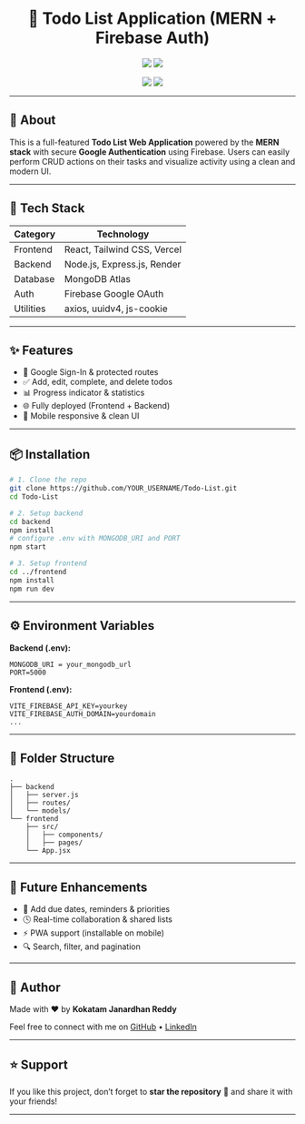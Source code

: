 <h1 align="center">📝 Todo List Application (MERN + Firebase Auth)</h1>

<p align="center">
  <!-- Social Media Badges -->
  <a href="https://github.com/Janardhan-2003"><img src="https://img.shields.io/badge/GitHub-181717?style=for-the-badge&logo=github&logoColor=white"/></a>
  <a href="https://www.linkedin.com/in/kokatam-janardhan-reddy"><img src="https://img.shields.io/badge/LinkedIn-0A66C2?style=for-the-badge&logo=linkedin&logoColor=white"/></a>
</p>

<p align="center">
  <!-- Live Badges -->
  <a href="https://focuslist-nine.vercel.app"><img src="https://img.shields.io/badge/Live Frontend-Vercel-black?style=for-the-badge&logo=vercel"/></a>
  <a href="https://todo-list-tjm3.onrender.com"><img src="https://img.shields.io/badge/Live Backend-Render-blue?style=for-the-badge&logo=render"/></a>
</p>

---

## 🚀 About

This is a full-featured **Todo List Web Application** powered by the **MERN stack** with secure **Google Authentication** using Firebase. Users can easily perform CRUD actions on their tasks and visualize activity using a clean and modern UI.

---

## 🔧 Tech Stack

| Category   | Technology                                                |
|------------|------------------------------------------------------------|
| Frontend   | React, Tailwind CSS, Vercel                                |
| Backend    | Node.js, Express.js, Render                                |
| Database   | MongoDB Atlas                                             |
| Auth       | Firebase Google OAuth                                     |
| Utilities  | axios, uuidv4, js-cookie                                   |

---

## ✨ Features

- 🔐 Google Sign-In & protected routes
- ✅ Add, edit, complete, and delete todos
- 📊 Progress indicator & statistics
- 🌐 Fully deployed (Frontend + Backend)
- 📱 Mobile responsive & clean UI

---

## 📦 Installation

```bash
# 1. Clone the repo
git clone https://github.com/YOUR_USERNAME/Todo-List.git
cd Todo-List

# 2. Setup backend
cd backend
npm install
# configure .env with MONGODB_URI and PORT
npm start

# 3. Setup frontend
cd ../frontend
npm install
npm run dev
````

---

## ⚙️ Environment Variables

**Backend (.env):**

```
MONGODB_URI = your_mongodb_url
PORT=5000
```

**Frontend (.env):**

```
VITE_FIREBASE_API_KEY=yourkey
VITE_FIREBASE_AUTH_DOMAIN=yourdomain
...
```

---

## 📁 Folder Structure

```
.
├── backend
│   ├── server.js
│   ├── routes/
│   └── models/
└── frontend
    ├── src/
    │   ├── components/
    │   ├── pages/
    └── App.jsx
```

---

## 🚀 Future Enhancements

* 📝 Add due dates, reminders & priorities
* 🕓 Real-time collaboration & shared lists
* ⚡ PWA support (installable on mobile)
* 🔍 Search, filter, and pagination

---

## 🙋 Author

Made with ❤️ by **Kokatam Janardhan Reddy**

Feel free to connect with me on
[GitHub](https://github.com/janardhan-2003) • [LinkedIn](https://linkedin.com/in/kokatam-janardhan-reddy)

---

## ⭐ Support

If you like this project, don’t forget to **star the repository** 🌟 and share it with your friends!

---

```